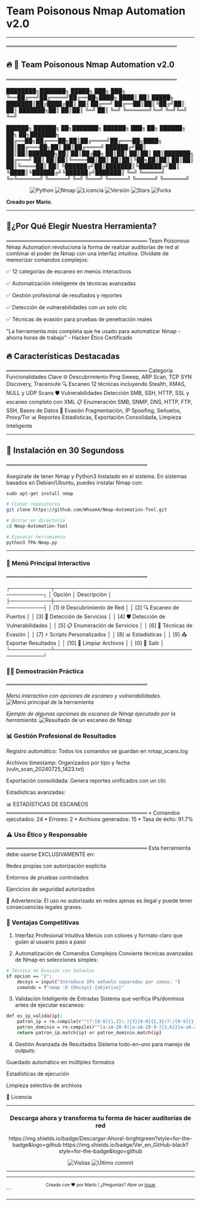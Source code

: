 # Team Poisonous Nmap Automation v2.0  

--------------------------------------------------------
══════════════════════════════════════════════
## 🔥 🧪 Team Poisonous Nmap Automation v2.0
══════════════════════════════════════════════

 ████████╗███████╗ █████╗ ███╗   ███╗
 ╚══██╔══╝██╔════╝██╔══██╗████╗ ████║
    ██║   █████╗  ███████║██╔████╔██║
    ██║   ██╔══╝  ██╔══██║██║╚██╔╝██║
    ██║   ███████╗██║  ██║██║ ╚═╝ ██║
    ╚═╝   ╚══════╝╚═╝  ╚═╝╚═╝     ╚═╝
                                      
██████╗  ██████╗ ██╗███████╗ ██████╗ ███╗   ██╗ ██████╗ ██╗   ██╗███████╗
██╔══██╗██╔═══██╗██║██╔════╝██╔═══██╗████╗  ██║██╔═══██╗██║   ██║██╔════╝
██████╔╝██║   ██║██║███████╗██║   ██║██╔██╗ ██║██║   ██║██║   ██║███████╗
██╔═══╝ ██║   ██║██║╚════██║██║   ██║██║╚██╗██║██║   ██║██║   ██║╚════██║
██║     ╚██████╔╝██║███████║╚██████╔╝██║ ╚████║╚██████╔╝╚██████╔╝███████║
╚═╝      ╚═════╝ ╚═╚══════╝ ╚═════╝ ╚═╝  ╚═══╝ ╚═════╝  ╚═════╝ ╚══════╝

<div align="center"> <img src="https://img.shields.io/badge/Python-3.8%2B-blue?logo=python&style=for-the-badge" alt="Python"> <img src="https://img.shields.io/badge/Nmap-7.80%2B-green?logo=linux&style=for-the-badge" alt="Nmap"> <img src="https://img.shields.io/badge/License-MIT-yellow?style=for-the-badge" alt="Licencia"> <img src="https://img.shields.io/badge/Version-2.0-red?style=for-the-badge" alt="Versión"> <img src="https://img.shields.io/github/stars/Whoam4/Nmap-Automation-Tool?style=for-the-badge" alt="Stars"> <img src="https://img.shields.io/github/forks/Whoam4/Nmap-Automation-Tool?style=for-the-badge&color=blue" alt="Forks"> </div>

**Creado por Mario**.

---

## 🌟¿Por Qué Elegir Nuestra Herramienta?
══════════════════════════════════════
Team Poisonous Nmap Automation revoluciona la forma de realizar auditorías de red al combinar el poder de Nmap con una interfaz intuitiva. Olvídate de memorizar comandos complejos:

✅ 12 categorías de escaneo en menús interactivos

✅ Automatización inteligente de técnicas avanzadas

✅ Gestión profesional de resultados y reportes

✅ Detección de vulnerabilidades con un solo clic

✅ Técnicas de evasión para pruebas de penetración reales

"La herramienta más completa que he usado para automatizar Nmap - ahorra horas de trabajo" - Hacker Ético Certificado


## 🔥 Características Destacadas
══════════════════════════════════════
Categoría	Funcionalidades Clave
🌐 Descubrimiento	Ping Sweep, ARP Scan, TCP SYN Discovery, Traceroute
🔍 Escaneo	12 técnicas incluyendo Stealth, XMAS, NULL y UDP Scans
🛡️ Vulnerabilidades	Detección SMB, SSH, HTTP, SSL y escaneo completo con XML
📋 Enumeración	SMB, SNMP, DNS, HTTP, FTP, SSH, Bases de Datos
🥷 Evasión	Fragmentación, IP Spoofing, Señuelos, Proxy/Tor
📊 Reportes	Estadísticas, Exportación Consolidada, Limpieza Inteligente


---

## 🚀 Instalación en 30 Segundoss
══════════════════════════════════════

Asegúrate de tener Nmap y Python3 Instalado en el sistema. En sistemas basados en Debian/Ubuntu, puedes instalar Nmap con:
 
```sudo apt-get install nmap```
 
```bash
# Clonar repositorio
git clone https://github.com/Whoam4/Nmap-Automation-Tool.git

# Entrar en directorio
cd Nmap-Automation-Tool

# Ejecutar herramienta
python3 TPA-Nmap.py
```

---

### 🧭 Menú Principal Interactivo
══════════════════════════════════════

┌───────────┬───────────────────────────────────────────────┐
│ Opción    │ Descripción                                   │
├───────────┼───────────────────────────────────────────────┤
│ [1]       🌐 Descubrimiento de Red                        │
│ [2]       🔍 Escaneo de Puertos                           │
│ [3]       🔧 Detección de Servicios                       │
│ [4]       🛡️ Detección de Vulnerabilidades               │
│ [5]       📋 Enumeración de Servicios                     │
│ [6]       🥷 Técnicas de Evasión                          │
│ [7]       ⚡ Scripts Personalizados                       │
│ [8]       📊 Estadísticas                                 │
│ [9]       📤 Exportar Resultados                          │
│ [10]      🧹 Limpiar Archivos                             │
│ [0]       🚪 Salir                                        │
└───────────┴───────────────────────────────────────────────┘

### 🕵️‍♂️ Demostración Práctica
══════════════════════════════════════

*Menú interactivo con opciones de escaneo y vulnerabilidades.*
![Menú principal de la herramienta](Exe2.PNG)

*Ejemplo de algunas opciones de escaneo de Nmap ejecutado por la herramienta.*
![Resultado de un escaneo de Nmap](Exe1.PNG)

### 📊 Gestión Profesional de Resultados
Registro automático: Todos los comandos se guardan en nmap_scans.log

Archivos timestamp: Organizados por tipo y fecha (vuln_scan_20240725_1423.txt)

Exportación consolidada: Genera reportes unificados con un clic

Estadísticas avanzadas:

📊 ESTADÍSTICAS DE ESCANEOS
══════════════════════════════════════
• Comandos ejecutados: 24
• Errores: 2
• Archivos generados: 15
• Tasa de éxito: 91.7%

### ⚠️ Uso Ético y Responsable
══════════════════════════════════════
Esta herramienta debe usarse EXCLUSIVAMENTE en:

Redes propias con autorización explícita

Entornos de pruebas controlados

Ejercicios de seguridad autorizados

🚨 Advertencia: El uso no autorizado en redes ajenas es ilegal y puede tener consecuencias legales graves.

### 🌟 Ventajas Competitivas
1. Interfaz Profesional Intuitiva
Menús con colores y formato claro que guían al usuario paso a paso

2. Automatización de Comandos Complejos
Convierte técnicas avanzadas de Nmap en selecciones simples:

```bash
# Técnica de Evasión con Señuelos
if opcion == "2":
    decoys = input("Introduce IPs señuelo separadas por comas: ")
    comando = f"nmap -D {decoys} {objetivo}"
```
3. Validación Inteligente de Entradas
Sistema que verifica IPs/dominios antes de ejecutar escaneos:
```bash
def es_ip_valida(ip):
    patron_ip = re.compile(r"^(?:[0-9]{1,3}\.){3}[0-9]{1,3}(?:/[0-9]{1,2})?$")
    patron_dominio = re.compile(r"^[a-zA-Z0-9][a-zA-Z0-9-]{1,61}[a-zA-Z0-9]\.[a-zA-Z]{2,}$")
    return patron_ip.match(ip) or patron_dominio.match(ip)
```

4. Gestión Avanzada de Resultados
Sistema todo-en-uno para manejo de outputs:

Guardado automático en múltiples formatos

Estadísticas de ejecución

Limpieza selectiva de archivos

📜 Licencia

---

<div align="center"> <h3>Descarga ahora y transforma tu forma de hacer auditorías de red</h3>
https://img.shields.io/badge/Descargar-Ahora!-brightgreen?style=for-the-badge&logo=github
https://img.shields.io/badge/Ver_en_GitHub-black?style=for-the-badge&logo=github

<img src="https://visitor-badge.laobi.icu/badge?page_id=Whoam4.Nmap-Automation-Tool" alt="Visitas"> <img src="https://img.shields.io/github/last-commit/Whoam4/Nmap-Automation-Tool?color=blue" alt="Último commit"> </div>

---
<hr><div align="center"> <sub>Creado con ❤️ por Mario | ¿Preguntas? Abre un <a href="https://github.com/Whoam4/Nmap-Automation-Tool/issues">issue</a></sub> </div> ```

---
